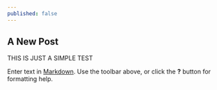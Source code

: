 ```yaml
---
published: false
---
```

## A New Post
THIS IS JUST A SIMPLE TEST  


Enter text in [Markdown](http://daringfireball.net/projects/markdown/). Use the toolbar above, or click the **?** button for formatting help.

